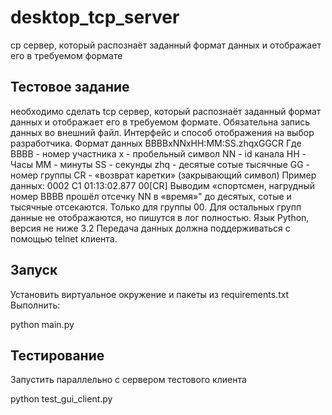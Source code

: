 # desktop_tcp_server
cp сервер, который распознаёт заданный формат данных и отображает его в требуемом формате

## Тестовое задание
необходимо сделать tcp сервер, который распознаёт заданный формат данных 
и отображает его в требуемом формате. 
Обязательна запись данных во внешний файл. 
Интерфейс и способ отображения на выбор разработчика. 
Формат данных BBBBxNNxHH:MM:SS.zhqxGGCR 
    Где BBBB - номер участника 
    x - пробельный символ 
    NN - id канала 
    HH - Часы 
    MM - минуты 
    SS - секунды 
    zhq - десятые сотые тысячные 
    GG - номер группы 
    CR - «возврат каретки» (закрывающий символ) 
Пример данных: 0002 C1 01:13:02.877 00[CR] 
Выводим 
«спортсмен, нагрудный номер BBBB прошёл отсечку NN в «время»" 
до десятых, сотые и тысячные отсекаются. Только для группы 00. 
Для остальных групп данные не отображаются, но пишутся в лог полностью. 
Язык Python, версия не ниже 3.2 
Передача данных должна поддерживаться с помощью telnet клиента. 

## Запуск
Установить виртуальное окружение и пакеты из requirements.txt
Выполнить:

python main.py

## Тестирование
Запустить параллельно с сервером тестового клиента

python test_gui_client.py